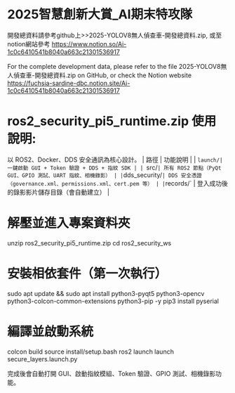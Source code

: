 # 2025智慧創新大賞_AI期末特攻隊
開發總資料請參考github上>>2025-YOLOV8無人偵查車-開發總資料.zip,
或至notion網站參考 https://www.notion.so/Ai-1c0c6410541b8040a663c21301536917

For the complete development data, please refer to the file 2025-YOLOV8無人偵查車-開發總資料.zip on GitHub, 
or check the Notion website https://fuchsia-sardine-dbc.notion.site/Ai-1c0c6410541b8040a663c21301536917

# ros2_security_pi5_runtime.zip 使用說明:
以 ROS2、Docker、DDS 安全通訊為核心設計。
| 路徑 | 功能說明 |
| `launch/| 一鍵啟動 GUI + Token 驗證 + DDS + 指紋 SDK |
| `src/` | 所有 ROS2 節點（PyQt GUI、GPIO 測試、UART 指紋、相機錄影） |
| `dds_security/` | DDS 安全憑證（governance.xml、permissions.xml、cert.pem 等） |
| `records/` | 登入成功後的錄影影片儲存目錄（會自動建立） |

# 解壓並進入專案資料夾

unzip ros2_security_pi5_runtime.zip
cd ros2_security_ws

# 安裝相依套件（第一次執行）

sudo apt update && sudo apt install python3-pyqt5 python3-opencv python3-colcon-common-extensions python3-pip -y
pip3 install pyserial

# 編譯並啟動系統

colcon build
source install/setup.bash
ros2 launch launch secure_layers.launch.py

 完成後會自動打開 GUI、啟動指紋模組、Token 驗證、GPIO 測試、相機錄影功能。
